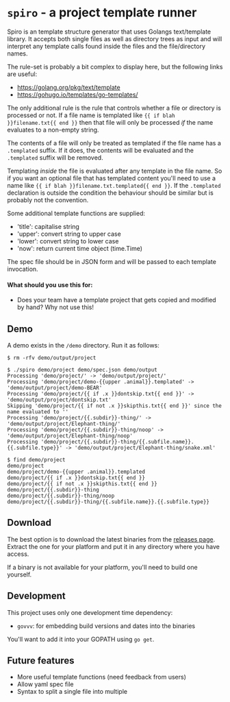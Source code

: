 # `spiro` - a project template runner

Spiro is an template structure generator that uses Golangs text/template library. It accepts both single files as well 
as directory trees as input and will interpret any template calls found inside the files and the file/directory names.

The rule-set is probably a bit complex to display here, but the following links are useful:

- https://golang.org/pkg/text/template
- https://gohugo.io/templates/go-templates/

The only additional rule is the rule that controls whether a file or directory is processed or not. If a file name is 
templated like `{{ if blah }}filename.txt{{ end }}` then that file will only be processed _if_ the name evaluates to a 
non-empty string.

The contents of a file will only be treated as templated if the file name has a `.templated` suffix. If 
it does, the contents will be evaluated and the `.templated` suffix will be removed.

Templating _inside_ the file is evaluated after any template in the file name. So if you want an optional file that has 
templated content you'll need to use a name like `{{ if blah }}filename.txt.templated{{ end }}`. If the `.templated`
declaration is outside the condition the behaviour should be similar but is probably not the convention.

Some additional template functions are supplied:

- 'title': capitalise string
- 'upper': convert string to upper case 
- 'lower': convert string to lower case
- 'now': return current time object (time.Time)

The spec file should be in JSON form and will be passed to each template invocation.

#### What should you use this for:

- Does your team have a template project that gets copied and modified by hand? Why not use this!

## Demo

A demo exists in the `/demo` directory. Run it as follows:

```
$ rm -rfv demo/output/project 

$ ./spiro demo/project demo/spec.json demo/output
Processing 'demo/project/' -> 'demo/output/project/'
Processing 'demo/project/demo-{{upper .animal}}.templated' -> 'demo/output/project/demo-BEAR'
Processing 'demo/project/{{ if .x }}dontskip.txt{{ end }}' -> 'demo/output/project/dontskip.txt'
Skipping 'demo/project/{{ if not .x }}skipthis.txt{{ end }}' since the name evaluated to ''
Processing 'demo/project/{{.subdir}}-thing/' -> 'demo/output/project/Elephant-thing/'
Processing 'demo/project/{{.subdir}}-thing/noop' -> 'demo/output/project/Elephant-thing/noop'
Processing 'demo/project/{{.subdir}}-thing/{{.subfile.name}}.{{.subfile.type}}' -> 'demo/output/project/Elephant-thing/snake.xml'

$ find demo/project
demo/project
demo/project/demo-{{upper .animal}}.templated
demo/project/{{ if .x }}dontskip.txt{{ end }}
demo/project/{{ if not .x }}skipthis.txt{{ end }}
demo/project/{{.subdir}}-thing
demo/project/{{.subdir}}-thing/noop
demo/project/{{.subdir}}-thing/{{.subfile.name}}.{{.subfile.type}}
```

## Download

The best option is to download the latest binaries from the [releases page](https://github.com/AstromechZA/spiro/releases).
Extract the one for your platform and put it in any directory where you have access.

If a binary is not available for your platform, you'll need to build one yourself.

## Development

This project uses only one development time dependency:

- `govvv`: for embedding build versions and dates into the binaries

You'll want to add it into your GOPATH using `go get`.

## Future features

- More useful template functions (need feedback from users)
- Allow yaml spec file
- Syntax to split a single file into multiple
